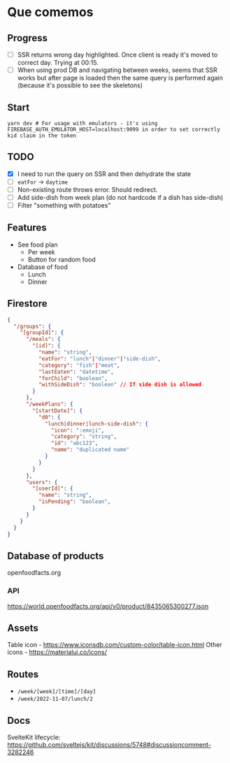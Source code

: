 # Que comemos

## Progress

- [ ] SSR returns wrong day highlighted. Once client is ready it's moved to correct day. Trying at 00:15.
- [ ] When using prod DB and navigating between weeks, seems that SSR works but after page is loaded then the same query is performed again (because it's possible to see the skeletons)

## Start

```
yarn dev # For usage with emulators - it's using FIREBASE_AUTH_EMULATOR_HOST=localhost:9099 in order to set correctly kid claim in the token
```

## TODO

- [x] I need to run the query on SSR and then dehydrate the state
- [ ] `eatFor` -> `daytime`
- [ ] Non-existing route throws error. Should redirect.
- [ ] Add side-dish from week plan (do not hardcode if a dish has side-dish)
- [ ] Filter "something with potatoes"

## Features

- See food plan
  - Per week
  - Button for random food
- Database of food
  - Lunch
  - Dinner

## Firestore

```json
{
  "/groups": {
    "[groupId]": {
      "/meals": {
        "[id]": {
          "name": "string",
          "eatFor": "lunch"|"dinner"|"side-dish",
          "category": "fish"|"meat",
          "lastEaten": "datetime",
          "forChild": "boolean",
          "withSideDish": "boolean" // If side dish is allowed
        }
      },
      "/weekPlans": {
        "[startDate]": {
          "d0": {
            "lunch|dinner|lunch-side-dish": {
              "icon": ":emoji",
              "category": "string",
              "id": "abc123",
              "name": "duplicated name"
            }
          }
        }
      },
      "users": {
        "[userId]": {
          "name": "string",
          "isPending": "boolean",
        }
      }
    }
  }
}
```

## Database of products

openfoodfacts.org

### API

https://world.openfoodfacts.org/api/v0/product/8435065300277.json

## Assets

Table icon - https://www.iconsdb.com/custom-color/table-icon.html
Other icons - https://materialui.co/icons/

## Routes

- `/week/[week]/[time]/[day]`
- `/week/2022-11-07/lunch/2`

## Docs

SvelteKit lifecycle: https://github.com/sveltejs/kit/discussions/5748#discussioncomment-3282246
